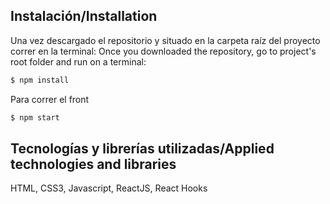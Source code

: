 ## Instalación/Installation

Una vez descargado el repositorio y situado en la carpeta raíz del proyecto correr en la terminal: 
Once you downloaded the repository, go to project's root folder and run on a terminal:

```sh
$ npm install
```
Para correr el front 
```sh
$ npm start
```
## Tecnologías y librerías utilizadas/Applied technologies and libraries

HTML,
CSS3,
Javascript,
ReactJS,
React Hooks

